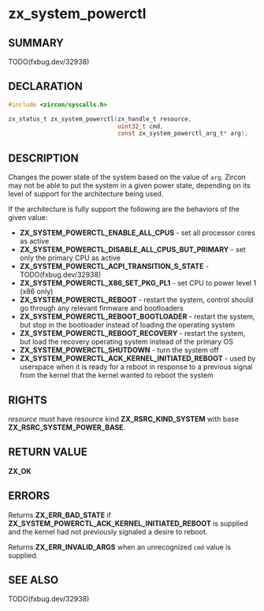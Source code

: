# zx_system_powerctl

## SUMMARY

<!-- Contents of this heading updated by update-docs-from-fidl, do not edit. -->

TODO(fxbug.dev/32938)

## DECLARATION

<!-- Contents of this heading updated by update-docs-from-fidl, do not edit. -->

```c
#include <zircon/syscalls.h>

zx_status_t zx_system_powerctl(zx_handle_t resource,
                               uint32_t cmd,
                               const zx_system_powerctl_arg_t* arg);
```

## DESCRIPTION

Changes the power state of the system based on the value of `arg`. Zircon may
not be able to put the system in a given power state, depending on its level of
support for the architecture being used.

If the architecture is fully support the following are the behaviors of the
given value:

* **ZX_SYSTEM_POWERCTL_ENABLE_ALL_CPUS** - set all processor cores as active
* **ZX_SYSTEM_POWERCTL_DISABLE_ALL_CPUS_BUT_PRIMARY** - set only the primary CPU
  as active
* **ZX_SYSTEM_POWERCTL_ACPI_TRANSITION_S_STATE** - TODO(fxbug.dev/32938)
* **ZX_SYSTEM_POWERCTL_X86_SET_PKG_PL1** - set CPU to power level 1 (x86 only)
* **ZX_SYSTEM_POWERCTL_REBOOT** - restart the system, control should go through
  any relevant firmware and bootloaders
* **ZX_SYSTEM_POWERCTL_REBOOT_BOOTLOADER** - restart the system, but stop in the
  bootloader instead of loading the operating system
* **ZX_SYSTEM_POWERCTL_REBOOT_RECOVERY** - restart the system, but load the
  recovery operating system instead of the primary OS
* **ZX_SYSTEM_POWERCTL_SHUTDOWN** - turn the system off
* **ZX_SYSTEM_POWERCTL_ACK_KERNEL_INITIATED_REBOOT** - used by userspace when it
  is ready for a reboot in response to a previous signal from the kernel that
  the kernel wanted to reboot the system

## RIGHTS

<!-- Contents of this heading updated by update-docs-from-fidl, do not edit. -->

*resource* must have resource kind **ZX_RSRC_KIND_SYSTEM** with base **ZX_RSRC_SYSTEM_POWER_BASE**.

## RETURN VALUE

**ZX_OK**

## ERRORS

Returns **ZX_ERR_BAD_STATE** if
**ZX_SYSTEM_POWERCTL_ACK_KERNEL_INITIATED_REBOOT** is supplied and the kernel
had not previously signaled a desire to reboot.

Returns **ZX_ERR_INVALID_ARGS** when an unrecognized `cmd` value is supplied.

## SEE ALSO


TODO(fxbug.dev/32938)
